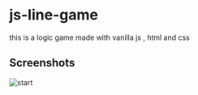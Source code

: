 # js-line-game

this is a logic game made with vanilla js , html and css

## Screenshots

![start](https://github.com/delmac-dev/js-line-game/assets/136045782/14fff3ac-2b2e-49d7-8df4-57ad1656b93e)

